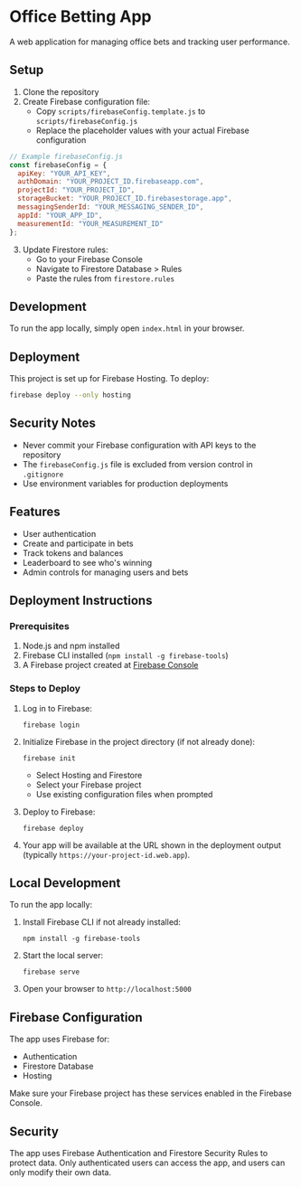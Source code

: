 # Office Betting App

A web application for managing office bets and tracking user performance.

## Setup

1. Clone the repository
2. Create Firebase configuration file:
   - Copy `scripts/firebaseConfig.template.js` to `scripts/firebaseConfig.js`
   - Replace the placeholder values with your actual Firebase configuration
   
```javascript
// Example firebaseConfig.js
const firebaseConfig = {
  apiKey: "YOUR_API_KEY",
  authDomain: "YOUR_PROJECT_ID.firebaseapp.com",
  projectId: "YOUR_PROJECT_ID",
  storageBucket: "YOUR_PROJECT_ID.firebasestorage.app",
  messagingSenderId: "YOUR_MESSAGING_SENDER_ID",
  appId: "YOUR_APP_ID",
  measurementId: "YOUR_MEASUREMENT_ID"
};
```

3. Update Firestore rules:
   - Go to your Firebase Console
   - Navigate to Firestore Database > Rules
   - Paste the rules from `firestore.rules`

## Development

To run the app locally, simply open `index.html` in your browser.

## Deployment

This project is set up for Firebase Hosting. To deploy:

```bash
firebase deploy --only hosting
```

## Security Notes

- Never commit your Firebase configuration with API keys to the repository
- The `firebaseConfig.js` file is excluded from version control in `.gitignore`
- Use environment variables for production deployments

## Features

- User authentication
- Create and participate in bets
- Track tokens and balances
- Leaderboard to see who's winning
- Admin controls for managing users and bets

## Deployment Instructions

### Prerequisites

1. Node.js and npm installed
2. Firebase CLI installed (`npm install -g firebase-tools`)
3. A Firebase project created at [Firebase Console](https://console.firebase.google.com/)

### Steps to Deploy

1. Log in to Firebase:
   ```
   firebase login
   ```

2. Initialize Firebase in the project directory (if not already done):
   ```
   firebase init
   ```
   - Select Hosting and Firestore
   - Select your Firebase project
   - Use existing configuration files when prompted

3. Deploy to Firebase:
   ```
   firebase deploy
   ```

4. Your app will be available at the URL shown in the deployment output (typically `https://your-project-id.web.app`).

## Local Development

To run the app locally:

1. Install Firebase CLI if not already installed:
   ```
   npm install -g firebase-tools
   ```

2. Start the local server:
   ```
   firebase serve
   ```

3. Open your browser to `http://localhost:5000`

## Firebase Configuration

The app uses Firebase for:
- Authentication
- Firestore Database
- Hosting

Make sure your Firebase project has these services enabled in the Firebase Console.

## Security

The app uses Firebase Authentication and Firestore Security Rules to protect data. Only authenticated users can access the app, and users can only modify their own data. 
